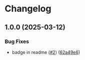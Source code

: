 # Changelog

## 1.0.0 (2025-03-12)


### Bug Fixes

* badge in readme ([#2](https://github.com/moguyn/mcp-go-search/issues/2)) ([62a49e6](https://github.com/moguyn/mcp-go-search/commit/62a49e6a1b93772975ac3420ebe25fad36ae08b4))
